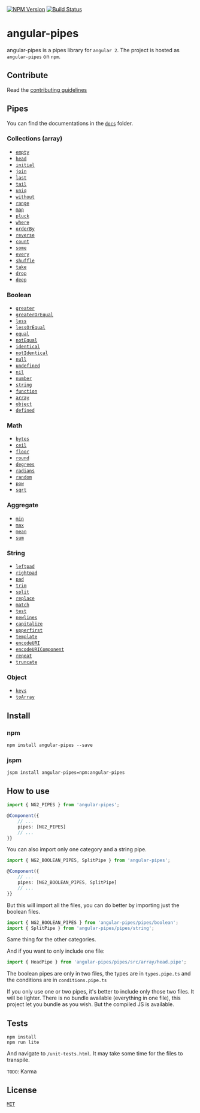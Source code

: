 [![NPM Version](https://img.shields.io/npm/v/angular-pipes.svg)](https://npmjs.org/package/angular-pipes)
[![Build Status](https://travis-ci.org/fknop/angular-pipes.svg?branch=master)](https://travis-ci.org/fknop/angular-pipes)
# angular-pipes

angular-pipes is a pipes library for `angular 2`. The project is hosted as `angular-pipes` on `npm`.


## Contribute

Read the [contributing guidelines](./CONTRIBUTING.md)

## Pipes

You can find the documentations in the [`docs`](./docs) folder.

### Collections (array)

* [`empty`](./docs/array.md#empty)
* [`head`](./docs/array.md#head)
* [`initial`](./docs/array.md#initial)
* [`join`](./docs/array.md#join)
* [`last`](./docs/array.md#last)
* [`tail`](./docs/array.md#tail)
* [`uniq`](./docs/array.md#uniq)
* [`without`](./docs/array.md#without)
* [`range`](./docs/array.md#range) 
* [`map`](./docs/array.md#map) 
* [`pluck`](./docs/array.md#pluck)
* [`where`](./docs/array.md#where)
* [`orderBy`](./docs/array.md#orderby) 
* [`reverse`](./docs/array.md#reverse)
* [`count`](./docs/array.md#count) 
* [`some`](./docs/array.md#some) 
* [`every`](./docs/array.md#every)
* [`shuffle`](./docs/array.md#shuffle) 
* [`take`](./docs/array.md#take) 
* [`drop`](./docs/array.md#drop) 
* [`deep`](./docs/array.md#deep) 


### Boolean

* [`greater`](./docs/boolean.md#greater)
* [`greaterOrEqual`](./docs/boolean.md#greaterorequal)
* [`less`](./docs/boolean.md#less)
* [`lessOrEqual`](./docs/boolean.md#lessorequal)
* [`equal`](./docs/boolean.md#equal)
* [`notEqual`](./docs/boolean.md#notequal)
* [`identical`](./docs/boolean.md#identical)
* [`notIdentical`](./docs/boolean.md#notidentical)
* [`null`](./docs/boolean.md#null)
* [`undefined`](./docs/boolean.md#undefined)
* [`nil`](./docs/boolean.md#nil) 
* [`number`](./docs/boolean.md#number)
* [`string`](./docs/boolean.md#string)
* [`function`](./docs/boolean.md#function)
* [`array`](./docs/boolean.md#array)
* [`object`](./docs/boolean.md#object)
* [`defined`](./docs/boolean.md#defined)

### Math

* [`bytes`](./docs/math.md#bytes)
* [`ceil`](./docs/math.md#ceil)
* [`floor`](./docs/math.md#floor)
* [`round`](./docs/math.md#round)
* [`degrees`](./docs/math.md#degrees)
* [`radians`](./docs/math.md#radians)
* [`random`](./docs/math.md#random) 
* [`pow`](./docs/math.md#pow) 
* [`sqrt`](./docs/math.md#sqrt)

### Aggregate 

* [`min`](./docs/aggregate.md#min)
* [`max`](./docs/aggregate.md#max)
* [`mean`](./docs/aggregate.md#mean)
* [`sum`](./docs/aggregate.md#sum)

### String

* [`leftpad`](./docs/string.md#leftpad)
* [`rightpad`](./docs/string.md#rightpad)
* [`pad`](./docs/string.md#pad)
* [`trim`](./docs/string.md#trim)
* [`split`](./docs/string.md#split)
* [`replace`](./docs/string.md#replace)
* [`match`](./docs/string.md#match)
* [`test`](./docs/string.md#test)
* [`newlines`](./docs/string.md#newlines)
* [`capitalize`](./docs/string.md#capitalize) 
* [`upperfirst`](./docs/string.md#upperfirst) 
* [`template`](./docs/string.md#template) 
* [`encodeURI`](./docs/string.md#encodeuri)
* [`encodeURIComponent`](./docs/string.md#encodeuricomponent)
* [`repeat`](./docs/string.md#repeat)
* [`truncate`](./docs/string.md#truncate) 


### Object

* [`keys`](./docs/object.md#keys)
* [`toArray`](./docs/object.md#toarray)


## Install

### npm

```
npm install angular-pipes --save
```

### jspm

```
jspm install angular-pipes=npm:angular-pipes
```

## How to use

```typescript
import { NG2_PIPES } from 'angular-pipes';

@Component({
    // ...
    pipes: [NG2_PIPES]
    // ...
}}

```

You can also import only one category and a string pipe.

```typescript
import { NG2_BOOLEAN_PIPES, SplitPipe } from 'angular-pipes';

@Component({
    // ...
    pipes: [NG2_BOOLEAN_PIPES, SplitPipe]
    // ...
}}
```

But this will import all the files, you can do better by importing
just the boolean files.

```typescript
import { NG2_BOOLEAN_PIPES } from 'angular-pipes/pipes/boolean';
import { SplitPipe } from 'angular-pipes/pipes/string';
```

Same thing for the other categories.

And if you want to only include one file:

```typescript
import { HeadPipe } from 'angular-pipes/pipes/src/array/head.pipe';
```

The boolean pipes are only in two files, the types are in `types.pipe.ts` and the
conditions are in `conditions.pipe.ts`

If you only use one or two pipes, it's better to include only those two files. It will be lighter.
There is no bundle available (everything in one file), this project let you bundle as you wish. But the compiled JS is available.


## Tests

```
npm install
npm run lite
```

And navigate to `/unit-tests.html`.
It may take some time for the files to transpile.

`TODO`: Karma

## License

[`MIT`](./LICENSE.md)